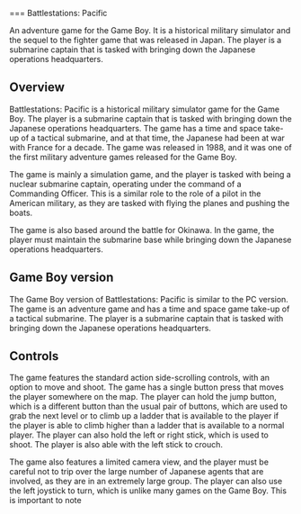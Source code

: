 
===
Battlestations: Pacific

An adventure game for the Game Boy. It is a historical military simulator and the sequel to the fighter game that was released in Japan. The player is a submarine captain that is tasked with bringing down the Japanese operations headquarters.

## Overview

Battlestations: Pacific is a historical military simulator game for the Game Boy. The player is a submarine captain that is tasked with bringing down the Japanese operations headquarters. The game has a time and space take-up of a tactical submarine, and at that time, the Japanese had been at war with France for a decade. The game was released in 1988, and it was one of the first military adventure games released for the Game Boy.

The game is mainly a simulation game, and the player is tasked with being a nuclear submarine captain, operating under the command of a Commanding Officer. This is a similar role to the role of a pilot in the American military, as they are tasked with flying the planes and pushing the boats.

The game is also based around the battle for Okinawa. In the game, the player must maintain the submarine base while bringing down the Japanese operations headquarters.

## Game Boy version

The Game Boy version of Battlestations: Pacific is similar to the PC version. The game is an adventure game and has a time and space game take-up of a tactical submarine. The player is a submarine captain that is tasked with bringing down the Japanese operations headquarters.

## Controls

The game features the standard action side-scrolling controls, with an option to move and shoot. The game has a single button press that moves the player somewhere on the map. The player can hold the jump button, which is a different button than the usual pair of buttons, which are used to grab the next level or to climb up a ladder that is available to the player if the player is able to climb higher than a ladder that is available to a normal player. The player can also hold the left or right stick, which is used to shoot. The player is also able with the left stick to crouch.

The game also features a limited camera view, and the player must be careful not to trip over the large number of Japanese agents that are involved, as they are in an extremely large group. The player can also use the left joystick to turn, which is unlike many games on the Game Boy. This is important to note
